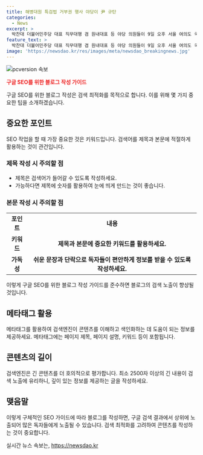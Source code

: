 ```yaml
---
title: 해병대원 특검법 거부권 행사 야당이 尹 규탄
categories:
  - News
excerpt: >
  박찬대 더불어민주당 대표 직무대행 겸 원내대표 등 야당 의원들이 9일 오후 서울 여의도 국회 로텐더홀에서 윤석열 대통령의 순직 해병대원 특검법 거부권 행사를 규탄하고 있다.
feature_text: >
  박찬대 더불어민주당 대표 직무대행 겸 원내대표 등 야당 의원들이 9일 오후 서울 여의도 국회 로텐더홀에서 윤석열 대통령의 순직 해병대원 특검법 거부권 행사를 규탄하고 있다.
image: 'https://newsdao.kr/res/images/meta/newsdao_breakingnews.jpg'
---
```


<p><img src="https://newsdao.kr/res/images/meta/newsdao_breakingnews.jpg" alt="pcversion 속보" /></p>

<p><b><span style="color: #ee2323;">구글 SEO를 위한 블로그 작성 가이드</span></b></p>

<p data-ke-size="size16">구글 SEO를 위한 블로그 작성은 검색 최적화를 목적으로 합니다. 이를 위해 몇 가지 중요한 팁을 소개하겠습니다. </p>

<h2 data-ke-size="size26">중요한 포인트</h2>

<p data-ke-size="size16">SEO 작업을 할 때 가장 중요한 것은 키워드입니다. 검색어를 제목과 본문에 적절하게 활용하는 것이 관건입니다. </p>

<h3>제목 작성 시 주의할 점</h3>

<ul>
  <li>제목은 검색어가 들어갈 수 있도록 작성하세요.</li>
  <li>가능하다면 제목에 숫자를 활용하여 눈에 띄게 만드는 것이 좋습니다.</li>
</ul>

<h3>본문 작성 시 주의할 점</h3>

<table>
    <tr>
        <td style="text-align: center; height: 17px;"><b>포인트</b></td>
        <td style="text-align: center; height: 17px;"><b>내용</b></td>
    </tr>
    <tr>
        <td style="text-align: center; height: 17px;"><b>키워드</b></td>
        <td style="text-align: center; height: 17px;"><b>제목과 본문에 중요한 키워드를 활용하세요.</b></td>
    </tr>
    <tr>
        <td style="text-align: center; height: 17px;"><b>가독성</b></td>
        <td style="text-align: center; height: 17px;"><b>쉬운 문장과 단락으로 독자들이 편안하게 정보를 받을 수 있도록 작성하세요.</b></td>
    </tr>
</table>

<p data-ke-size="size16">이렇게 구글 SEO를 위한 블로그 작성 가이드를 준수하면 블로그의 검색 노출이 향상될 것입니다.</p>

<h2 data-ke-size="size26">메타태그 활용</h2>

<p data-ke-size="size16">메타태그를 활용하여 검색엔진이 콘텐츠를 이해하고 색인화하는 데 도움이 되는 정보를 제공하세요. 메타태그에는 페이지 제목, 페이지 설명, 키워드 등이 포함됩니다.</p>

<h2 data-ke-size="size26">콘텐츠의 길이</h2>

<p data-ke-size="size16">검색엔진은 긴 콘텐츠를 더 호의적으로 평가합니다. 최소 2500자 이상의 긴 내용이 검색 노출에 유리하니, 깊이 있는 정보를 제공하는 글을 작성하세요.</p>

<h2 data-ke-size="size26">맺음말</h2>

<p data-ke-size="size16">이렇게 구체적인 SEO 가이드에 따라 블로그를 작성하면, 구글 검색 결과에서 상위에 노출되어 많은 독자들에게 노출될 수 있습니다. 검색 최적화를 고려하여 콘텐츠를 작성하는 것이 중요합니다.</p>
실시간 뉴스 속보는, <a href="https://newsdao.kr" rel="dofollow">https://newsdao.kr</a>


